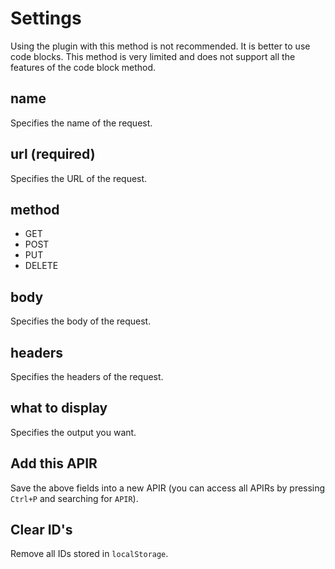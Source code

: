 # Settings

Using the plugin with this method is not recommended. It is better to use code blocks. This method is very limited and does not support all the features of the code block method.

## name

Specifies the name of the request.

## url (required)

Specifies the URL of the request.

## method

- GET
- POST
- PUT
- DELETE

## body

Specifies the body of the request.

## headers

Specifies the headers of the request.

## what to display

Specifies the output you want.

## Add this APIR

Save the above fields into a new APIR (you can access all APIRs by pressing `Ctrl+P` and searching for `APIR`).

## Clear ID's

Remove all IDs stored in `localStorage`.